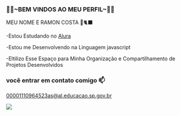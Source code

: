 ### 🥇🖤~BEM VINDOS AO MEU PERFIL~🖤🥇

MEU NOME E RAMON COSTA
🌙🐈‍⬛

-Estou Estudando no [Alura](https://www.alura.com.br)    

-Estou me Desenvolvendo na Linguagem javascript

-Eltilizo Esse Espaço para Minha Organização e Compartilhamento de Projetos Desenvolvidos

### você entrar em contato comigo 📫

00001110964523as@al.educacao.sp.gov.br

![](https://media1.tenor.com/m/qVJQMbiVd4oAAAAC/powerpuff-girls-buttercup.gif)
